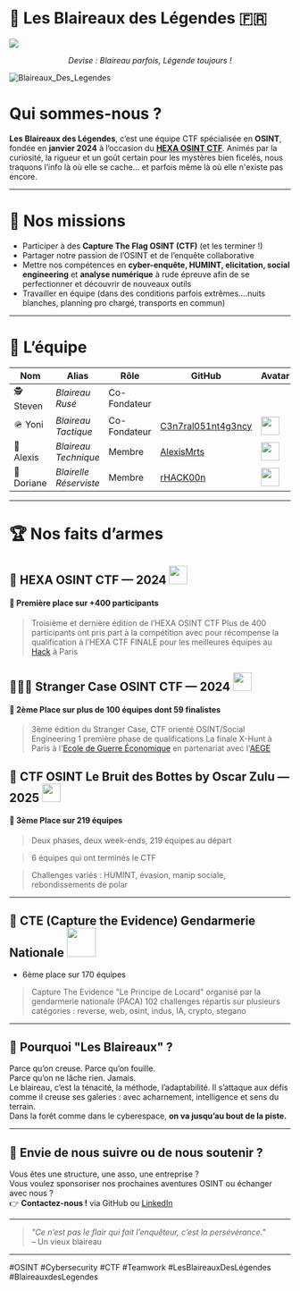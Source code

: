 # 🦡 Les Blaireaux des Légendes 🇫🇷

<img src="https://komarev.com/ghpvc/?username=Les-Blaireaux-des-Legendes&style=for-the-badge">


<p align="center"><em>Devise : Blaireau parfois, Légende toujours !</em></p>

![Blaireaux_Des_Legendes](https://github.com/user-attachments/assets/652df04f-2ba7-4434-993b-73c6600643e4)


# Qui sommes-nous ?

**Les Blaireaux des Légendes**, c’est une équipe CTF spécialisée en **OSINT**, fondée en **janvier 2024** à l’occasion du [**HEXA OSINT CTF**](https://hexaosint.fr). 
Animés par la curiosité, la rigueur et un goût certain pour les mystères bien ficelés, nous traquons l’info là où elle se cache… et parfois même là où elle n'existe pas encore.

---

# 🎯 Nos missions

- Participer à des **Capture The Flag OSINT (CTF)** (et les terminer !)
- Partager notre passion de l’OSINT et de l’enquête collaborative
- Mettre nos compétences en **cyber-enquête, HUMINT, elicitation, social engineering** et **analyse numérique** à rude épreuve afin de se perfectionner et découvrir de nouveaux outils
- Travailler en équipe (dans des conditions parfois extrêmes....nuits blanches, planning pro chargé, transports en commun)

---

# 👥 L’équipe

| Nom            | Alias                | Rôle               | GitHub             | Avatar
|----------------|----------------------|--------------------|--------------------|--------------------|
| 🕵️ Steven     | *Blaireau Rusé*       | Co-Fondateur | 
| 🪖 Yoni       | *Blaireau Tactique*   | Co-Fondateur | [C3n7ral051nt4g3ncy](https://github.com/C3n7ral051nt4g3ncy) | <img width="33" src="https://github.com/user-attachments/assets/60de1efc-bfda-4b9d-abea-067228203340">
| 📡 Alexis     | *Blaireau Technique*  | Membre       | [AlexisMrts](https://github.com/AlexisMrts)                 | <img width="33" src="https://github.com/user-attachments/assets/5b7c06d1-f17b-4e9b-8c85-0da844470f34">
| 🦝 Doriane    | *Blairelle Réserviste* | Membre      | [rHACK00n](https://github.com/rHACK00n)                     | <img width="33" src="https://github.com/user-attachments/assets/7e67a361-7d5d-447d-abbb-d0c25c1c4ab1">






---

# 🏆 Nos faits d’armes

## 🔎 HEXA OSINT CTF — 2024  <img width=33 src="https://github.com/user-attachments/assets/4a36870c-87f8-424b-b9e1-26f4d4811baa">

#### 🥇 Première place sur +400 participants

> Troisième et dernière édition de l’HEXA OSINT CTF
> Plus de 400 participants ont pris part à la compétition avec pour récompense la qualification à l’HEXA CTF FINALE pour les meilleures équipes au [Hack](https://lehack.org) à Paris


## 🕵🏻‍♂️ Stranger Case OSINT CTF — 2024  <img width=33 src="https://github.com/user-attachments/assets/db4aacbd-7889-4daf-92a3-5e0d5a554679">

#### 🥈 2ème Place sur plus de 100 équipes dont 59 finalistes

> 3ème édition du Stranger Case, CTF orienté OSINT/Social Engineering
> 1 première phase de qualifications
> La finale X-Hunt à Paris à l'[Ecole de Guerre Économique](https://www.ege.fr) en partenariat avec l'[AEGE](https://www.aege.fr/)


## 👢 CTF OSINT Le Bruit des Bottes by Oscar Zulu — 2025  <img width=33 src="https://github.com/user-attachments/assets/f0c2d5b9-e2bc-4472-96d3-615c1a677004">

#### 🥉 3ème Place sur 219 équipes

> Deux phases, deux week-ends, 219 équipes au départ

> 6 équipes qui ont terminés le CTF

> Challenges variés : HUMINT, évasion, manip sociale, rebondissements de polar

---

## 👮 CTE (Capture the Evidence) Gendarmerie Nationale   <img width=52 src="https://github.com/user-attachments/assets/1692b15e-74bf-4355-8803-685d7ec9075b">

- 6ème place sur 170 équipes

> Capture The Evidence "Le Principe de Locard" organisé par la gendarmerie nationale (PACA)
> 102 challenges répartis sur plusieurs catégories : reverse, web, osint, indus, IA, crypto, stegano

---

## 🐾 Pourquoi "Les Blaireaux" ?

Parce qu’on creuse. Parce qu’on fouille.  
Parce qu’on ne lâche rien. Jamais.  
Le blaireau, c’est la ténacité, la méthode, l’adaptabilité. Il s’attaque aux défis comme il creuse ses galeries : avec acharnement, intelligence et sens du terrain.  
Dans la forêt comme dans le cyberespace, **on va jusqu’au bout de la piste.**

---

## 💬 Envie de nous suivre ou de nous soutenir ?

Vous êtes une structure, une asso, une entreprise ?  
Vous voulez sponsoriser nos prochaines aventures OSINT ou échanger avec nous ?  
👉 **Contactez-nous !** via GitHub ou [LinkedIn](https://www.linkedin.com/company/bdl-osint)

---

> _"Ce n’est pas le flair qui fait l’enquêteur, c’est la persévérance."_  
> – Un vieux blaireau

---

#OSINT #Cybersecurity #CTF #Teamwork #LesBlaireauxDesLégendes #BlaireauxdesLegendes
